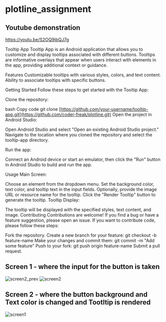 # plotline_assignment
## Youtube demonstration
https://youtu.be/S2OQ9ibQJ7g

Tooltip App
Tooltip App is an Android application that allows you to customize and display tooltips associated with different buttons. Tooltips are informative overlays that appear when users interact with elements in the app, providing additional context or guidance.

Features
Customizable tooltips with various styles, colors, and text content.
Ability to associate tooltips with specific buttons.



Getting Started
Follow these steps to get started with the Tooltip App:

Clone the repository:

bash
Copy code
git clone [https://github.com/your-username/tooltip-app.git](https://github.com/coder-freak/plotline.git)
Open the project in Android Studio:

Open Android Studio and select "Open an existing Android Studio project." Navigate to the location where you cloned the repository and select the tooltip-app directory.

Run the app:

Connect an Android device or start an emulator, then click the "Run" button in Android Studio to build and run the app.

Usage
Main Screen:

Choose an element from the dropdown menu.
Set the background color, text color, and tooltip text in the input fields.
Optionally, provide the image URL or resource name for the tooltip.
Click the "Render Tooltip" button to generate the tooltip.
Tooltip Display:

The tooltip will be displayed with the specified styles, text content, and image.
Contributing
Contributions are welcome! If you find a bug or have a feature suggestion, please open an issue. If you want to contribute code, please follow these steps:

Fork the repository.
Create a new branch for your feature: git checkout -b feature-name
Make your changes and commit them: git commit -m "Add some feature"
Push to your fork: git push origin feature-name
Submit a pull request.

## Screen 1 - where the input for the button is taken
![screen2_prev](https://github.com/coder-freak/plotline/assets/82790440/95bb14b7-b452-4195-a0cc-af4da2b69ee5)
![screen2](https://github.com/coder-freak/plotline/assets/82790440/2800f4c7-9e8f-43a1-866c-2f412c935bbb)

## Screen 2 - where the button background and Text color is changed and Tootltip is rendered
![screen1](https://github.com/coder-freak/plotline/assets/82790440/b9541c59-068b-447e-9cd9-0a5b77ee5f14)


